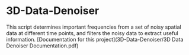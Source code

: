 # 3D-Data-Denoiser
 This script determines important frequencies from a set of noisy spatial data at different time points, and filters the noisy data to extract useful information. 
[Documentation for this project](3D-Data-Denoiser/3D Data Denoiser Documentation.pdf)
